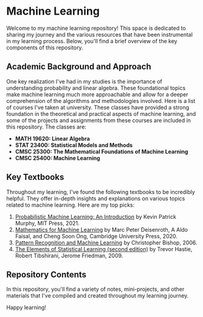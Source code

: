 # Machine Learning

Welcome to my machine learning repository! This space is dedicated to sharing my journey and the various resources that have been instrumental in my learning process. Below, you'll find a brief overview of the key components of this repository.

## Academic Background and Approach
One key realization I've had in my studies is the importance of understanding probability and linear algebra. These foundational topics make machine learning much more approachable and allow for a deeper comprehension of the algorithms and methodologies involved. Here is a list of courses I've taken at university. These classes have provided a strong foundation in the theoretical and practical aspects of machine learning, and some of the projects and assignments from these courses are included in this repository. The classes are:

- **MATH 19620: Linear Algebra**
- **STAT 23400: Statistical Models and Methods**
- **CMSC 25300: The Mathematical Foundations of Machine Learning**
- **CMSC 25400: Machine Learning**

## Key Textbooks
Throughout my learning, I've found the following textbooks to be incredibly helpful. They offer in-depth insights and explanations on various topics related to machine learning. Here are my top picks:

1. [Probabilistic Machine Learning: An Introduction](https://probml.github.io/pml-book/book1.html) by Kevin Patrick Murphy, MIT Press, 2021.
2. [Mathematics for Machine Learning](https://mml-book.github.io/) by Marc Peter Deisenroth, A Aldo Faisal, and Cheng Soon Ong, Cambridge University Press, 2020.
3. [Pattern Recognition and Machine Learning](https://www.springer.com/us/book/9780387310732) by Christopher Bishop, 2006.
4. [The Elements of Statistical Learning (second edition)](https://web.stanford.edu/~hastie/Papers/ESLII.pdf) by Trevor Hastie, Robert Tibshirani, Jerome Friedman, 2009.

## Repository Contents
In this repository, you'll find a variety of notes, mini-projects, and other materials that I've compiled and created throughout my learning journey. 

Happy learning!
